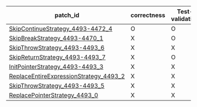  | patch_id |correctness |Test-validation |NPEX-validation |
 |--- | --- | --- | --- | 
 | [SkipContinueStrategy_4493-4472_4](./patches/SkipContinueStrategy_4493-4472_4/patch.java#L4487) | O | O | O | 
 | [SkipBreakStrategy_4493-4470_1](./patches/SkipBreakStrategy_4493-4470_1/patch.java#L4487) | X | O | X | 
 | [SkipThrowStrategy_4493-4493_6](./patches/SkipThrowStrategy_4493-4493_6/patch.java#L4487) | X | X | X | 
 | [SkipReturnStrategy_4493-4493_7](./patches/SkipReturnStrategy_4493-4493_7/patch.java#L4487) | X | O | X | 
 | [InitPointerStrategy_4493-4493_3](./patches/InitPointerStrategy_4493-4493_3/patch.java#L4487) | X | X | X | 
 | [ReplaceEntireExpressionStrategy_4493_2](./patches/ReplaceEntireExpressionStrategy_4493_2/patch.java#L4487) | X | X | X | 
 | [SkipThrowStrategy_4493-4493_5](./patches/SkipThrowStrategy_4493-4493_5/patch.java#L4487) | X | X | X | 
 | [ReplacePointerStrategy_4493_0](./patches/ReplacePointerStrategy_4493_0/patch.java#L4487) | X | X | X | 
